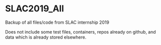 # SLAC2019_All
Backup of all files/code from SLAC internship 2019

Does not include some test files, containers, repos already on github, and data which is already stored elsewhere.
